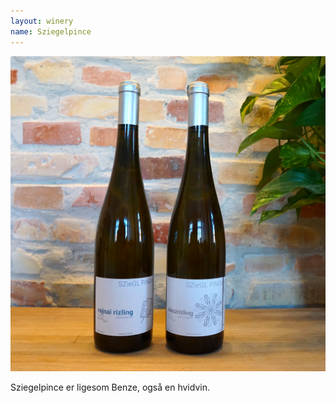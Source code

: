 ```yaml
---
layout: winery
name: Sziegelpince
---
```


![](/assets/images/wines/white/sziegelpince.jpg)

Sziegelpince er ligesom Benze, også en hvidvin.
